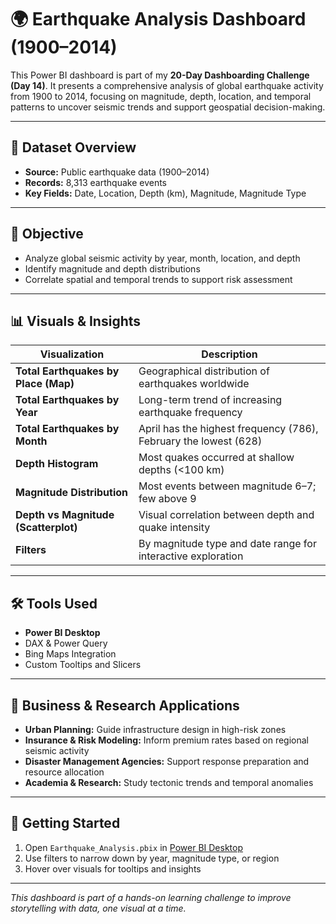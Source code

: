 # 🌍 Earthquake Analysis Dashboard (1900–2014)

This Power BI dashboard is part of my **20-Day Dashboarding Challenge (Day 14)**. It presents a comprehensive analysis of global earthquake activity from 1900 to 2014, focusing on magnitude, depth, location, and temporal patterns to uncover seismic trends and support geospatial decision-making.

---

## 📁 Dataset Overview

- **Source:** Public earthquake data (1900–2014)
- **Records:** 8,313 earthquake events
- **Key Fields:** Date, Location, Depth (km), Magnitude, Magnitude Type

---

## 🎯 Objective

- Analyze global seismic activity by year, month, location, and depth
- Identify magnitude and depth distributions
- Correlate spatial and temporal trends to support risk assessment

---

## 📊 Visuals & Insights

| Visualization | Description |
|---------------|-------------|
| **Total Earthquakes by Place (Map)** | Geographical distribution of earthquakes worldwide |
| **Total Earthquakes by Year** | Long-term trend of increasing earthquake frequency |
| **Total Earthquakes by Month** | April has the highest frequency (786), February the lowest (628) |
| **Depth Histogram** | Most quakes occurred at shallow depths (<100 km) |
| **Magnitude Distribution** | Most events between magnitude 6–7; few above 9 |
| **Depth vs Magnitude (Scatterplot)** | Visual correlation between depth and quake intensity |
| **Filters** | By magnitude type and date range for interactive exploration |

---

## 🛠 Tools Used

- **Power BI Desktop**
- DAX & Power Query
- Bing Maps Integration
- Custom Tooltips and Slicers

---

## 💼 Business & Research Applications

- **Urban Planning:** Guide infrastructure design in high-risk zones  
- **Insurance & Risk Modeling:** Inform premium rates based on regional seismic activity  
- **Disaster Management Agencies:** Support response preparation and resource allocation  
- **Academia & Research:** Study tectonic trends and temporal anomalies

---

## 🚀 Getting Started

1. Open `Earthquake_Analysis.pbix` in [Power BI Desktop](https://powerbi.microsoft.com/desktop/)
2. Use filters to narrow down by year, magnitude type, or region
3. Hover over visuals for tooltips and insights

---

*This dashboard is part of a hands-on learning challenge to improve storytelling with data, one visual at a time.*
